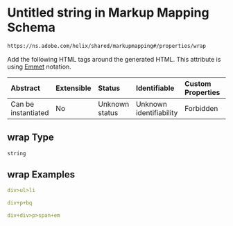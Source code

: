 # Untitled string in Markup Mapping Schema

```txt
https://ns.adobe.com/helix/shared/markupmapping#/properties/wrap
```

Add the following HTML tags around the generated HTML. This attribute is using [Emmet](https://emmet.io) notation.

| Abstract            | Extensible | Status         | Identifiable            | Custom Properties | Additional Properties | Access Restrictions | Defined In                                                                     |
| :------------------ | :--------- | :------------- | :---------------------- | :---------------- | :-------------------- | :------------------ | :----------------------------------------------------------------------------- |
| Can be instantiated | No         | Unknown status | Unknown identifiability | Forbidden         | Allowed               | none                | [markupmapping.schema.json*](markupmapping.schema.json "open original schema") |

## wrap Type

`string`

## wrap Examples

```yaml
div>ul>li

```

```yaml
div+p+bq

```

```yaml
div+div>p>span+em

```
